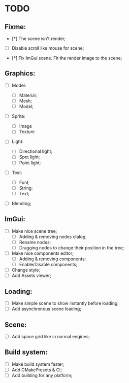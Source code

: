 # TODO

## Fixme:

- [*] The scene isn't render;
- [ ] Disable scroll like mouse for scene;
- [*] Fix ImGui scene. Fit the render image to the scene;

## Graphics:

- [ ] Model:
  - [ ] Material;
  - [ ] Mesh;
  - [ ] Model;
- [ ] Sprite:
  - [ ] Image
  - [ ] Texture
- [ ] Light:
  - [ ] Directional light;
  - [ ] Spot light;
  - [ ] Point light;
- [ ] Text:
  - [ ] Font;
  - [ ] String;
  - [ ] Text;
- [ ] Blending;


## ImGui:

- [ ] Make nice scene tree;
  - [ ] Adding & removing nodes dialog;
  - [ ] Rename nodes;
  - [ ] Dragging nodes to change their position in the tree;
- [ ] Make nice components editor;
  - [ ] Adding & removing components;
  - [ ] Enable/Disable components;
- [ ] Change style;
- [ ] Add Assets viewer;

## Loading:

- [ ] Make simple scene to show instantly before loading;
- [ ] Add asynchronous scene loading;

## Scene:

- [ ] Add space grid like in normal engines;

## Build system:

- [ ] Make build system faster;
- [ ] Add CMakePresets & CI;
- [ ] Add building for any platform;